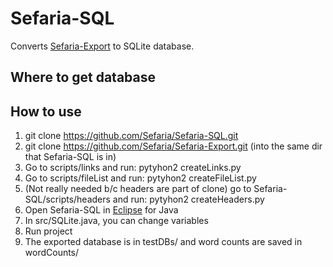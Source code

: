 # Sefaria-SQL
Converts [Sefaria-Export](https://github.com/Sefaria/Sefaria-Export) to SQLite database.

## Where to get database

## How to use
1. git clone https://github.com/Sefaria/Sefaria-SQL.git 
2. git clone https://github.com/Sefaria/Sefaria-Export.git (into the same dir that Sefaria-SQL is in)
3. Go to scripts/links and run: pytyhon2 createLinks.py
4. Go to scripts/fileList and run: pytyhon2 createFileList.py
5. (Not really needed b/c headers are part of clone) go to Sefaria-SQL/scripts/headers and run: pytyhon2 createHeaders.py 
6. Open Sefaria-SQL in [Eclipse](http://www.eclipse.org/downloads/) for Java
7. In src/SQLite.java, you can change variables
8. Run project
9. The exported database is in testDBs/ and word counts are saved in wordCounts/
